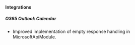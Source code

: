 
#### Integrations
##### O365 Outlook Calendar
- Improved implementation of empty response handling in MicrosoftApiModule. 
